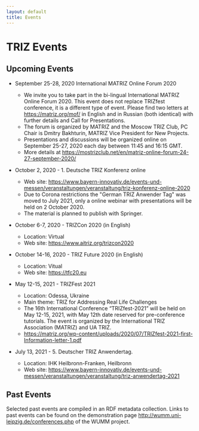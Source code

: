 ```yaml
---
layout: default
title: Events
---
```


# TRIZ Events

## Upcoming Events

* September 25-28, 2020 International MATRIZ Online Forum 2020
  - We invite you to take part in the bi-lingual International MATRIZ Online Forum 2020. This event does not replace TRIZfest conference, it is a different type of event. Please find two letters at <https://matriz.org/mof/> in English and in Russian (both identical) with further details and Call for Presentations.
  - The forum is organized by MATRIZ and the Moscow TRIZ Club, PC Chair is Dmitry Bakhturin, MATRIZ Vice President for New Projects.
  - Presentations and discussions will be organized online on September 25-27, 2020 each day between 11:45 and 16:15 GMT.
  - More details at <https://mostrizclub.net/en/matriz-online-forum-24-27-september-2020/>

* October 2, 2020 - 1. Deutsche TRIZ Konferenz online 
  - Web site: <https://www.bayern-innovativ.de/events-und-messen/veranstaltungen/veranstaltung/triz-konferenz-online-2020>
  - Due to Corona restrictions the "German TRIZ Anwender Tag" was moved to July 2021, only a online webinar with presentations will be held on 2 October 2020.
  - The material is planned to publish with Springer.

* October 6-7, 2020 - TRIZCon 2020 (in English)
  - Location: Virtual
  - Web site: <https://www.aitriz.org/trizcon2020>

* October 14-16, 2020 - TRIZ Future 2020 (in English)
  - Location: Vitual
  - Web site: <https://tfc20.eu>

* May 12-15, 2021 - TRIZFest 2021
  - Location: Odessa, Ukraine
  - Main theme: TRIZ for Addressing Real Life Challenges
  - The 16th International Conference “TRIZfest-2021” will be held on May
    12-15, 2021, with May 12th date reserved for pre-conference tutorials. The
    event is organized by the International TRIZ Association (MATRIZ) and UA
    TRIZ.
  - <https://matriz.org/wp-content/uploads/2020/07/TRIZfest-2021-first-Information-letter-1.pdf>

* July 13, 2021 - 5. Deutscher TRIZ Anwendertag.
  - Location: IHK Heilbronn-Franken, Heilbronn
  - Web site: <https://www.bayern-innovativ.de/events-und-messen/veranstaltungen/veranstaltung/triz-anwendertag-2021>
## Past Events

Selected past events are compiled in an RDF metadata collection.  Links to
past events can be found on the demonstration page
<http://wumm.uni-leipzig.de/conferences.php> of the WUMM project.

